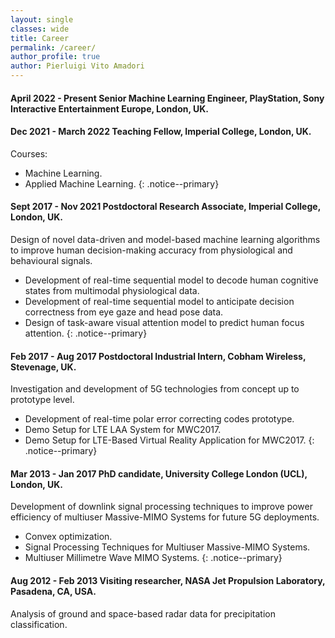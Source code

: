 ```yaml
---
layout: single
classes: wide
title: Career
permalink: /career/
author_profile: true
author: Pierluigi Vito Amadori
---
```


#### April 2022 - Present	Senior Machine Learning Engineer, PlayStation, Sony Interactive Entertainment Europe, London, UK.


#### Dec 2021 - March 2022	Teaching Fellow, Imperial College, London, UK.

Courses: 
>
* Machine Learning.
* Applied Machine Learning.
{: .notice--primary}

#### Sept 2017 - Nov 2021	Postdoctoral Research Associate, Imperial College, London, UK.

Design of novel data-driven and model-based machine learning algorithms to improve human decision-making accuracy from physiological and behavioural signals. 
>
* Development of real-time sequential model to decode human cognitive states from multimodal physiological data.
* Development of real-time sequential model to anticipate decision correctness from eye gaze and head pose data.
* Design of task-aware visual attention model to predict human focus attention.
{: .notice--primary}

#### Feb 2017 - Aug 2017	Postdoctoral Industrial Intern, Cobham Wireless, Stevenage, UK.

Investigation and development of 5G technologies from concept up to prototype level.
>
* Development of real-time polar error correcting codes prototype.
* Demo Setup for LTE LAA System for MWC2017.
* Demo Setup for LTE-Based Virtual Reality Application for MWC2017.
{: .notice--primary}


#### Mar 2013 - Jan 2017	PhD candidate, University College London (UCL), London, UK.

Development of downlink signal processing techniques to improve power efficiency of multiuser Massive-MIMO Systems for future 5G deployments.
>
* Convex optimization.
* Signal Processing Techniques for Multiuser Massive-MIMO Systems.
* Multiuser Millimetre Wave MIMO Systems.
{: .notice--primary}


#### Aug 2012 - Feb 2013	Visiting researcher, NASA Jet Propulsion Laboratory, Pasadena, CA, USA.

Analysis of ground and space-based radar data for precipitation classification.

